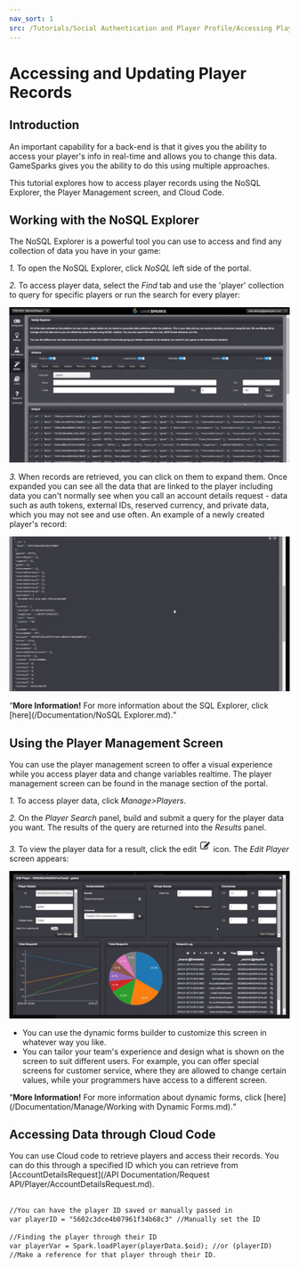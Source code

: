 ```yaml
---
nav_sort: 1
src: /Tutorials/Social Authentication and Player Profile/Accessing Player records.md
---
```


# Accessing and Updating Player Records

## Introduction

An important capability for a back-end is that it gives you the ability to access your player's info in real-time and allows you to change this data. GameSparks gives you the ability to do this using multiple approaches.

This tutorial explores how to access player records using the NoSQL Explorer, the Player Management screen, and Cloud Code.  

## Working with the NoSQL Explorer

The NoSQL Explorer is a powerful tool you can use to access and find any collection of data you have in your game:

*1.* To open the NoSQL Explorer, click *NoSQL* left side of the portal.

*2.* To access player data, select the *Find* tab and use the 'player' collection to query for specific players or run the search for every player:

![](img/PlayerRecords/1.jpg)


*3.* When records are retrieved, you can click on them to expand them. Once expanded you can see all the data that are linked to the player including data you can't normally see when you call an account details request - data such as auth tokens, external IDs, reserved currency, and private data, which you may not see and use often. An example of a newly created player's record:

![](img/PlayerRecords/2.jpg)

<q>**More Information!** For more information about the SQL Explorer, click [here](/Documentation/NoSQL Explorer.md).</q>

## Using the Player Management Screen

You can use the player management screen to offer a visual experience while you access player data and change variables realtime. The player management screen can be found in the manage section of the portal.

*1.* To access player data, click *Manage>Players*.

*2.* On the *Player Search* panel, build and submit a query for the player data you want. The results of the query are returned into the *Results* panel.

*3.* To view the player data for a result, click the edit ![](/img/fa/edit.png) icon. The *Edit Player* screen appears:

![](img/PlayerRecords/3.jpg)

* You can use the dynamic forms builder to customize this screen in whatever way you like.
* You can tailor your team's experience and design what is shown on the screen to suit different users. For example, you can offer special screens for customer service, where they are allowed to change certain values, while your programmers have access to a different screen.

<q>**More Information!** For more information about dynamic forms, click [here](/Documentation/Manage/Working with Dynamic Forms.md).</q>

## Accessing Data through Cloud Code

You can use Cloud code to retrieve players and access their records. You can do this through a specified ID which you can retrieve from [AccountDetailsRequest](/API Documentation/Request API/Player/AccountDetailsRequest.md).

```

//You can have the player ID saved or manually passed in
var playerID = "5602c3dce4b07961f34b68c3" //Manually set the ID

//Finding the player through their ID
var playerVar = Spark.loadPlayer(playerData.$oid); //or (playerID) //Make a reference for that player through their ID.
```
